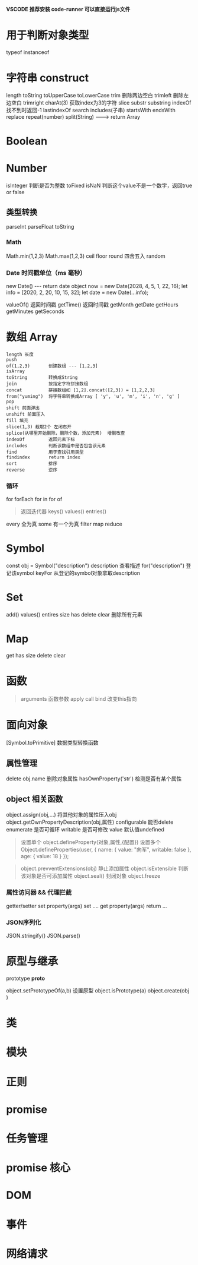 #### VSCODE 推荐安装 code-runner 可以直接运行js文件

# 用于判断对象类型
typeof
instanceof

# 字符串 construct
length
toString
toUpperCase
toLowerCase
trim 删除两边空白
trimleft 删除左边空白
trimright 
charAt(3) 获取index为3的字符
slice
substr
substring
indexOf 找不到时返回-1
lastindexOf
search
includes(子串)
startsWith
endsWith
replace
repeat(number)
split(String) ---> return Array

# Boolean 

# Number
isInteger 判断是否为整数
toFixed
isNaN 判断这个value不是一个数字，返回true or false

## 类型转换
parseInt
parseFloat
toString

### Math
Math.min(1,2,3)
Math.max(1,2,3)
ceil
floor
round 四舍五入
random

### Date 时间戳单位（ms 毫秒）
new Date() --- return date object
now = new Date(2028, 4, 5, 1, 22, 16);
let info = [2020, 2, 20, 10, 15, 32];
let date = new Date(...info);

valueOf() 返回时间戳
getTime() 返回时间戳
getMonth
getDate
getHours
getMinutes
getSeconds

# 数组 Array
```
length 长度
push
of(1,2,3)       创建数组 --- [1,2,3]
isArray
toString        转换成String
join            按指定字符拼接数组
concat          拼接数组如 [1,2].concat([2,3]) = [1,2,2,3]
from("yuming")  将字符串转换成Array [ 'y', 'u', 'm', 'i', 'n', 'g' ]
pop
shift 前面弹出
unshift 前面压入
fill 填充
slice(1,3) 截取2个 左闭右开
splice(从哪里开始删除，删除个数，添加元素)  增删改查
indexOf         返回元素下标
includes        判断该数组中是否包含该元素
find            用于查找引用类型
findindex       return index
sort            排序
reverse         逆序
```

### 循环
for
forEach
for in 
for of
> 返回迭代器
keys()
values()
entries()

every       全为真
some        有一个为真
filter
map
reduce

# Symbol
const obj = Symbol("description")
description     查看描述
for("description")  登记该symbol
keyFor              从登记的symbol对象拿取description


# Set 
add()
values()
entires
size
has
delete
clear       删除所有元素

# Map
get
has
size
delete
clear

# 函数
>arguments 函数参数
> apply call bind 改变this指向

# 面向对象

[Symbol.toPrimitive]    数据类型转换函数
## 属性管理
delete obj.name         删除对象属性
hasOwnProperty('str')          检测是否有某个属性

## object 相关函数
object.assign(obj,...)  将其他对象的属性压入obj
object.getOwnPropertyDescription(obj,属性)
    configurable 能否delete
    enumerate   是否可循环
    writable    是否可修改
    value       默认值undefined
> 设置单个
object.defineProperty(对象,属性,{配置})
> 设置多个
Object.defineProperties(user, {
  name: { value: "向军", writable: false },
  age: { value: 18 }
});

> object.prevventExtensions(obj) 静止添加属性
> object.isExtensible       判断该对象是否可添加属性
> object.seal()             封闭对象
> object.freeze             
### 属性访问器 && 代理拦截
getter/setter
set property(args) set ....
get property(args) return ...

### JSON序列化
JSON.stringify()
JSON.parse()


# 原型与继承
prototype
__proto__

object.setPrototypeOf(a,b)      设置原型
object.isPrototype(a)
object.create(obj
)

# 类

# 模块


# 正则

# promise

# 任务管理

# promise 核心

# DOM

# 事件

# 网络请求